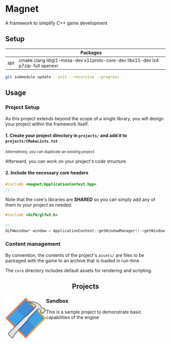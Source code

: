 # Magnet
A framework to simplify C++ game development

## Setup
|     | Packages                                                                        |
| --- | ------------------------------------------------------------------------------- |
| apt | cmake clang libgl1-mesa-dev x11proto-core-dev libx11-dev lz4 p7zip-full openexr |

```sh
git submodule update --init --recursive --progress
```

## Usage

### Project Setup

As this project extends beyond the scope of a single library, you will design your project within the framework itself.

#### 1. Create your project directory in `projects/` and add it to `projects/CMakeLists.txt`
<sup>

*Alternatively, you can duplicate an existing project.*

</sup>

Afterward, you can work on your project's code structure.

#### 2. Include the necessary core headers

```cpp
#include <magnet/ApplicationContext.hpp>
// ...
```

Note that the core's libraries are **SHARED** so you can simply add any of them to your project as needed.
```cpp
#include <GLFW/glfw3.h>

// ...
GLFWwindow* window = ApplicationContext::getWindowManager()->getWindow();
```

### Content management
By convention, the contents of the project's `assets/` are files to be packaged with the game to an archive that is loaded in run-time

The `core` directory includes default assets for rendering and scripting.

<h2 align="center">Projects</h2>

### Sandbox <img src="projects/sandbox/assets/icon.png" alt="icon" width="128" height="128" align="left" valign="middle">
This is a sample project to demonstrate basic capabilities of the engine